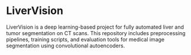 # LiverVision
LiverVision is a deep learning-based project for fully automated liver and tumor segmentation on CT scans. This repository includes preprocessing pipelines, training scripts, and evaluation tools for medical image segmentation using convolutional autoencoders.
